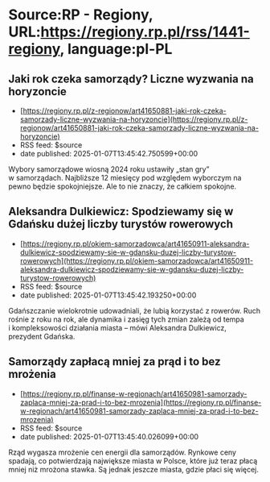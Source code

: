 # Source:RP - Regiony, URL:https://regiony.rp.pl/rss/1441-regiony, language:pl-PL

## Jaki rok czeka samorządy? Liczne wyzwania na horyzoncie
 - [https://regiony.rp.pl/z-regionow/art41650881-jaki-rok-czeka-samorzady-liczne-wyzwania-na-horyzoncie](https://regiony.rp.pl/z-regionow/art41650881-jaki-rok-czeka-samorzady-liczne-wyzwania-na-horyzoncie)
 - RSS feed: $source
 - date published: 2025-01-07T13:45:42.750599+00:00

Wybory samorządowe wiosną 2024 roku ustawiły „stan gry” w samorządach. Najbliższe 12 miesięcy pod względem wyborczym na pewno będzie spokojniejsze. Ale to nie znaczy, że całkiem spokojne.

## Aleksandra Dulkiewicz: Spodziewamy się w Gdańsku dużej liczby turystów rowerowych
 - [https://regiony.rp.pl/okiem-samorzadowca/art41650911-aleksandra-dulkiewicz-spodziewamy-sie-w-gdansku-duzej-liczby-turystow-rowerowych](https://regiony.rp.pl/okiem-samorzadowca/art41650911-aleksandra-dulkiewicz-spodziewamy-sie-w-gdansku-duzej-liczby-turystow-rowerowych)
 - RSS feed: $source
 - date published: 2025-01-07T13:45:42.193250+00:00

Gdańszczanie wielokrotnie udowadniali, że lubią korzystać z rowerów. Ruch rośnie z roku na rok, ale dynamika i zasięg tych zmian zależą od tempa i kompleksowości działania miasta – mówi Aleksandra Dulkiewicz, prezydent Gdańska.

## Samorządy zapłacą mniej za prąd i to bez mrożenia
 - [https://regiony.rp.pl/finanse-w-regionach/art41650981-samorzady-zaplaca-mniej-za-prad-i-to-bez-mrozenia](https://regiony.rp.pl/finanse-w-regionach/art41650981-samorzady-zaplaca-mniej-za-prad-i-to-bez-mrozenia)
 - RSS feed: $source
 - date published: 2025-01-07T13:45:40.026099+00:00

Rząd wygasza mrożenie cen energii dla samorządów. Rynkowe ceny spadają, co potwierdzają największe miasta w Polsce, które już teraz płacą mniej niż mrożona stawka. Są jednak jeszcze miasta, gdzie płaci się więcej.

